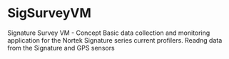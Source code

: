# SigSurveyVM
Signature Survey VM - Concept
Basic data collection and monitoring application for the Nortek Signature series current profilers. 
Readng data from the Signature and GPS sensors
